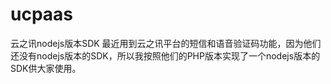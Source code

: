 # ucpaas
云之讯nodejs版本SDK 
最近用到云之讯平台的短信和语音验证码功能，因为他们还没有nodejs版本的SDK，所以我按照他们的PHP版本实现了一个nodejs版本的SDK供大家使用。
